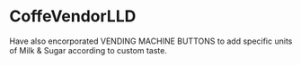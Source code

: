 # CoffeVendorLLD

Have also encorporated VENDING MACHINE BUTTONS to add specific units of Milk & Sugar according to custom taste.
